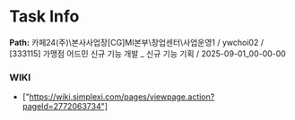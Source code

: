 # Task Info

**Path:** 카페24(주)\본사사업장\[CG]MI본부\창업센터\사업운영1 / ywchoi02 / [333115] 가맹점 어드민 신규 기능 개발 _ 신규 기능 기획 / 2025-09-01_00-00-00

### WIKI
- ["https://wiki.simplexi.com/pages/viewpage.action?pageId=2772063734"]

